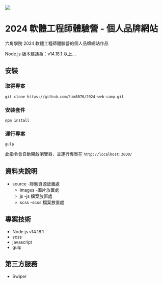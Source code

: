 ![](https://cdn-images-1.medium.com/max/1000/1*VezUsdtTvFrpzgd0kYLVcA.png)

# 2024 軟體工程師體驗營 - 個人品牌網站

六角學院 2024 軟體工程師體驗營的個人品牌網站作品

Node.js 版本建議為：v14.18.1 以上...

## 安裝

### 取得專案

```
git clone https://github.com/tim8076/2024-web-camp.git 
```

### 安裝套件

```
npm install 
```

### 運行專案

```
gulp 
```

此指令會自動開啟瀏覽器，並運行專案在 `http://localhost:3000/`


## 資料夾說明

- source -靜態資源放置處
  - images -圖片放置處
  - js -js 檔案放置處
  - scss -scss 檔案放置處 

## 專案技術

- Node.js v14.18.1
- scss
- javascript
- gulp

## 第三方服務

- Swiper














